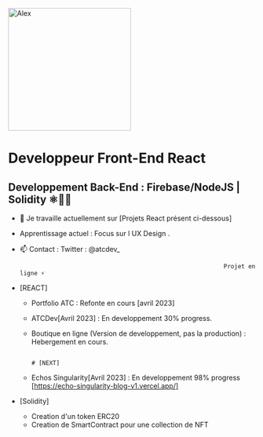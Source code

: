 <a href="https://app.daily.dev/UndersunIO">
   <img src="https://api.daily.dev/devcards/94681062fc3b4fadb2cf2fc943bfd587.png?r=9b7" width="250" alt="Alex "Undersun"/>
</a>

# Developpeur Front-End React 
## Developpement Back-End : Firebase/NodeJS | Solidity ⚛👨‍🎓


- 🔭 Je travaille actuellement sur [Projets React présent ci-dessous]
- Apprentissage actuel : Focus sur l UX Design .                                                                                                                       
- 📫 Contact : Twitter : @atcdev_

                                                                Projet en ligne ⚡ 
- [REACT]
   - Portfolio ATC  : Refonte en cours [avril 2023]
                                                                                                                     
   - ATCDev[Avril 2023] : En developpement 30% progress.                                                                                                                     
   - Boutique en ligne (Version de developpement, pas la production) : Hebergement en cours.

                                                                                                                         # [NEXT]
   - Echos Singularity[Avril 2023] : En developpement 98% progress [https://echo-singularity-blog-v1.vercel.app/]
                                                                                                                        
- [Solidity]
   - Creation d'un token ERC20
   - Creation de SmartContract pour une collection de NFT 
                                                                                                                        
             
                                                                                                                        
                                                                                                                                  
                                                                                                                        
                                                                                                                        
                                                                                                                        
                                                                                                                        
                                                                                                                        
                                                                              


  
